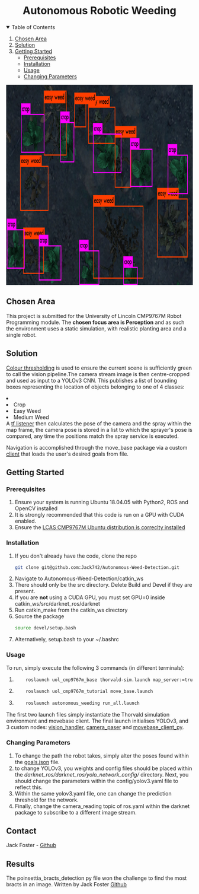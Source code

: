 <!-- PROJECT LOGO -->
<br />
  <h1 align="center">Autonomous Robotic Weeding</h3>


<!-- TABLE OF CONTENTS -->
<details open="open">
  <summary>Table of Contents</summary>
  <ol>
      <li><a href="#Chosen-Area">Chosen Area</a></li>
    <li><a href="#Solution">Solution</a></li>
    <li>
      <a href="#Getting-Started">Getting Started</a>
      <ul>
        <li><a href="#Prerequisites">Prerequisites</a></li>
        <li><a href="#Installation">Installation</a></li>
        <li><a href="#Usage">Usage</a></li>
        <li><a href='#Changing-Parameters'>Changing Parameters</a></li>
      </ul>
    </li>
  </ol>
</details>

<p align="center">
<img src="misc/crop_prediction.png" alt="Logo" width="960" height="540">
</p>

<!-- ABOUT THE PROJECT -->
## Chosen Area
This project is submitted for the University of Lincoln CMP9767M Robot Programming module. The **chosen focus area is Perception** and as such the environment uses a static simulation, with realistic planting area and a single robot.

## Solution
<a href='/catkin_ws/src/autonomous_weeding/src/camera_parser.py'>Colour thresholding</a> is used to ensure the current scene is sufficiently green to call the vision pipeline.The camera stream image is then centre-cropped and used as input to a YOLOv3 CNN. This publishes a list of bounding boxes representing the location of objects belonging to one of 4 classes: 
<li>
    <li>Crop</li>
    <li>Easy Weed</li>
    <li>Medium Weed</li>
</li>
A <a href='/catkin_ws/src/autonomous_weeding/src/transform_listener.py'>tf listener</a> then </a href='/catkin_ws/src/autonomous_weeding/src/vision_handler.py'>calculates the pose</a> of the camera and the spray within the map frame, the camera pose is stored in a list to which the sprayer's pose is compared, any time the positions match the spray service is executed.

Navigation is accomplished through the move_base package via a custom <a href='/catkin_ws/src/autonomous_weeding/src/movebase_client.py'>client</a> that loads the user's desired goals from file.

<!-- GETTING STARTED -->
## Getting Started

### Prerequisites
<ol>
    <li>Ensure your system is running Ubuntu 18.04.05 with Python2, ROS and OpenCV installed</li>
    <li>It is strongly recommended that this code is run on a GPU with CUDA enabled.</li>
    <li>Ensure the <a href="https://github.com/LCAS/CMP9767M">LCAS CMP9767M Ubuntu distribution is correclty installed</a></li>        
</ol>

### Installation


1. If you don't already have the code, clone the repo
   ```sh
   git clone git@github.com:Jack742/Autonomous-Weed-Detection.git
   ```
2. Navigate to Autonomous-Weed-Detection/catkin_ws
3. There should only be the src directory. Delete Build and Devel if they are present.
4. If you are **not** using a CUDA GPU, you must set GPU=0 inside catkin_ws/src/darknet_ros/darknet
5. Run catkin_make from the catkin_ws directory
6. Source the package 
    ```sh
    source devel/setup.bash
    ```
7. Alternatively, setup.bash to your ~/.bashrc


<!-- USAGE EXAMPLES -->
### Usage
To run, simply execute the following 3 commands (in different terminals):
1.  ```sh
        roslaunch uol_cmp9767m_base thorvald-sim.launch map_server:=true fake_localisation:=true
    ```
2.  ```sh
        roslaunch uol_cmp9767m_tutorial move_base.launch 
    ```
3.  ```sh
        roslaunch autonomous_weeding run_all.launch
    ```
The first two launch files simply instantiate the Thorvald simulation environment and movebase client. The final launch initialises YOLOv3, and 3 custom nodes: <a href='/catkin_ws/src/autonomous_weeding/src/vision_handler.py'>vision_handler</a>, <a href='/catkin_ws/src/autonomous_weeding/src/camera_parser.py'>camera_paser</a> and <a href='/catkin_ws/src/autonomous_weeding/src/'>movebase_client_py</a>.

### Changing Parameters
1. To change the path the robot takes, simply alter the poses found within the <a href='/catkin_ws/src/autonomous_weeding/src/cfg/goals.json'>goals.json</a> file.
2. to change YOLOv3, you weights and config files should be placed within the *darknet_ros/darknet_ros/yolo_network_config/* directory. Next, you should change the parameters within the config/yolov3.yaml file to reflect this.
3. Within the same yolov3.yaml file, one can change the prediction threshold for the network.
4. Finally, change the camera_reading topic of ros.yaml within the darknet package to subscribe to a different image stream.
<!-- CONTACT -->
## Contact

Jack Foster - [Github](https://github.com/Jack742)

## Results

The poinsettia_bracts_detection py file won the challenge to find the most bracts in an image. Written by Jack Foster [Github](https://github.com/Jack742)
